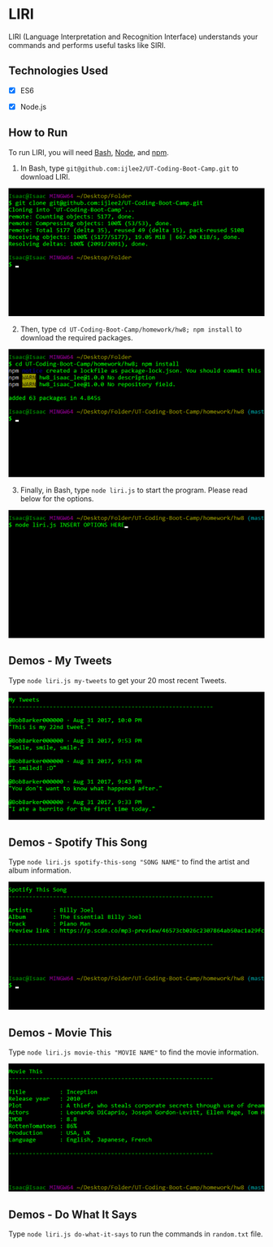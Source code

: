 # LIRI 
LIRI (Language Interpretation and Recognition Interface) understands your commands and performs useful tasks like SIRI.


## Technologies Used
- [x] ES6

- [x] Node.js


## How to Run
To run LIRI, you will need [Bash](https://git-scm.com/downloads/), [Node](https://nodejs.org/en/), and [npm](https://www.npmjs.com/get-npm?utm_source=house&utm_medium=homepage&utm_campaign=free%20orgs&utm_term=Install%20npm).

1. In Bash, type `git@github.com:ijlee2/UT-Coding-Boot-Camp.git` to download LIRI.

![How to Run: Step 1](images/how_to_run_step1.png?raw=true)

2. Then, type `cd UT-Coding-Boot-Camp/homework/hw8; npm install` to download the required packages.

![How to Run: Step 2](images/how_to_run_step2.png?raw=true)

3. Finally, in Bash, type `node liri.js` to start the program. Please read below for the options.

![How to Run: Step 3](images/how_to_run_step3.png?raw=true)


## Demos - My Tweets

Type `node liri.js my-tweets` to get your 20 most recent Tweets.

![My Tweets](images/my_tweets.png?raw=true)


## Demos - Spotify This Song

Type `node liri.js spotify-this-song "SONG NAME"` to find the artist and album information.

![Spotify This Song](images/spotify_this_song.png?raw=true)


## Demos - Movie This

Type `node liri.js movie-this "MOVIE NAME"` to find the movie information.

![Movie This](images/movie_this.png?raw=true)


## Demos - Do What It Says

Type `node liri.js do-what-it-says` to run the commands in `random.txt` file.
